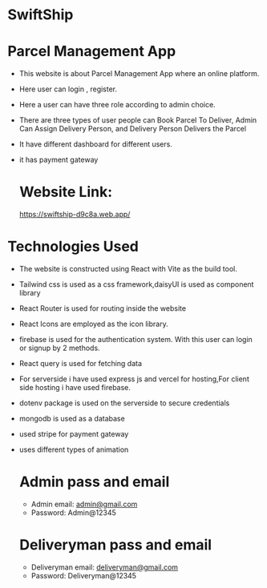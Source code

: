 # SwiftShip
# Parcel Management App

- This website is about Parcel Management App where an online platform. 
- Here user can login , register.
- Here a user can have three role according to admin choice.
- There are three types of user people can Book Parcel To Deliver, Admin Can Assign Delivery Person, and Delivery Person Delivers the Parcel
- It have different dashboard for different users.
- it has payment gateway

  # Website Link:
  https://swiftship-d9c8a.web.app/

# Technologies Used
- The website is constructed using React with Vite as the build tool.
- Tailwind css is used as a css framework,daisyUI is used as component library
- React Router is used for routing inside the website
- React Icons are employed as the icon library.
- firebase is used for the authentication system. With this user can login or signup by 2 methods.
- React query is used for fetching data
- For serverside i have used express js and vercel for hosting,For client side hosting i have used firebase.
- dotenv package is used on the serverside to secure credentials
- mongodb is used as a database
- used stripe for payment gateway
- uses different types of animation

  # Admin pass and email
  - Admin email: admin@gmail.com
  - Password: Admin@12345
    
  # Deliveryman pass and email
  - Deliveryman email: deliveryman@gmail.com
  - Password: Deliveryman@12345
